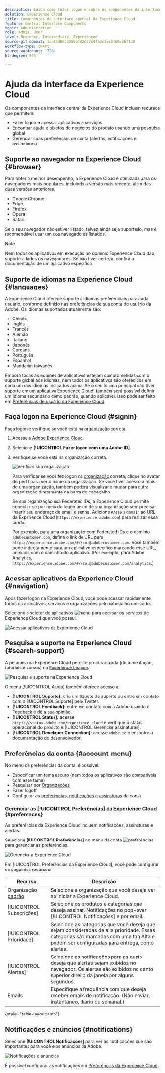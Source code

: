 ```yaml
---
description: Saiba como fazer logon e sobre os componentes da interface central na Experience Cloud. Saiba mais sobre pesquisa global, suas preferências de conta, como navegar na interface e obter ajuda.
solution: Experience Cloud
title: Componentes da interface central da Experience Cloud
feature: Central Interface Components
topic: Administration
role: Admin, User
level: Beginner, Intermediate, Experienced
source-git-commit: 1ca98d86c3559bf82c33c4fa3c7ec04bde26f1d8
workflow-type: tm+mt
source-wordcount: '728'
ht-degree: 96%

---
```


# Ajuda da interface da Experience Cloud

Os componentes da interface central da Experience Cloud incluem recursos que permitem:

* Fazer logon e acessar aplicativos e serviços
* Encontrar ajuda e objetos de negócios do produto usando uma pesquisa global
* Gerenciar suas preferências de conta (alertas, notificações e assinaturas)

## Suporte ao navegador na Experience Cloud {#browser}

Para obter o melhor desempenho, a Experience Cloud é otimizada para os navegadores mais populares, incluindo a versão mais recente, além das duas versões anteriores.

* Google Chrome
* Edge
* Firefox
* Opera
* Safari

Se o seu navegador não estiver listado, talvez ainda seja suportado, mas é recomendável usar um dos navegadores listados.

>[!NOTE]
>
>Nem todos os aplicativos em execução no domínio Experience Cloud dão suporte a todos os navegadores. Se não tiver certeza, confira a documentação de um aplicativo específico.

## Suporte de idiomas na Experience Cloud {#languages}

A Experience Cloud oferece suporte a idiomas preferenciais para cada usuário, conforme definido nas preferências de sua conta de usuário da Adobe. Os idiomas suportados atualmente são:

* Chinês
* Inglês
* Francês
* Alemão
* Italiano
* Japonês
* Coreano
* Português
* Espanhol
* Mandarim taiwanês

Embora todas as equipes de aplicativos estejam comprometidas com o suporte global aos idiomas, nem todos os aplicativos são oferecidos em cada um dos idiomas indicados acima. Se o seu idioma principal não tiver suporte em um aplicativo Experience Cloud, também será possível definir um idioma secundário como padrão, quando aplicável. Isso pode ser feito em [Preferências de usuário da Experience Cloud](https://experience.adobe.com/preferences).

## Faça logon na Experience Cloud {#signin}

Faça logon e verifique se você está na [organização](organizations.md) correta.

1. Acesse a [Adobe Experience Cloud](https://experience.adobe.com).
1. Selecione **[!UICONTROL Fazer logon com uma Adobe ID]**.
1. Verifique se você está na organização correta.

   ![Verificar sua organização](assets/organizations-menu.png)

   Para verificar se você fez logon na [organização](organizations.md) correta, clique no avatar do perfil para ver o nome da organização. Se você tiver acesso a mais de uma organização, também poderá visualizar e mudar para outra organização diretamente na barra do cabeçalho.

   Se sua organização usa Federated IDs, a Experience Cloud permite conectar-se por meio do logon único de sua organização sem precisar inserir seu endereço de email e senha. Adicione `#/sso:@domain` ao URL da Experience Cloud (`https://experience.adobe.com`) para realizar essa tarefa.

   Por exemplo, para uma organização com Federated IDs e o domínio `adobecustomer.com`, defina o link do URL para `https://experience.adobe.com/#/sso:@adobecustomer.com`. Você também pode ir diretamente para um aplicativo específico marcando esse URL, anexado com o caminho do aplicativo. (Por exemplo, para Adobe Analytics, `https://experience.adobe.com/#/sso:@adobecustomer.com/analytics`.)

## Acessar aplicativos da Experience Cloud {#navigation}

Após fazer logon na Experience Cloud, você pode acessar rapidamente todos os aplicativos, serviços e organizações pelo cabeçalho unificado.

Selecione o seletor de aplicativos ![menu](assets/menu-icon.png) para acessar os serviços de Experience Cloud que você possui.

![Acessar aplicativos da Experience Cloud](assets/platform-core-services.png)

## Pesquisa e suporte na Experience Cloud {#search-support}

A pesquisa na Experience Cloud permite procurar ajuda (documentação, tutoriais e cursos) na [Experience League](https://experienceleague.adobe.com/?lang=pt-BR#home).

![Pesquisa e suporte na Experience Cloud](assets/search-menu.png)

O menu [!UICONTROL Ajuda] também oferece acesso a:

* **[!UICONTROL Suporte]:** crie um tíquete de suporte ou entre em contato com o [!UICONTROL Suporte] pelo Twitter.
* **[!UICONTROL Feedback]:** entre em contato com a Adobe usando o Feedback e dê a sua opinião.
* **[!UICONTROL Status]:** acesse `https://status.adobe.com/experience_cloud` e verifique o status operacional do produto e [!UICONTROL Gerenciar assinaturas].
* **[!UICONTROL Developer Connection]:** acesse `adobe.io` e encontre a documentação do desenvolvedor.

## Preferências da conta {#account-menu}

No menu de preferências da conta, é possível:

* Especificar um tema escuro (nem todos os aplicativos são compatíveis com esse tema)
* Pesquisar por [Organizações](organizations.md)
* Fazer logoff
* Configurar as [preferências, notificações e assinaturas](#preferences) da conta

### Gerenciar as [!UICONTROL Preferências] da Experience Cloud {#preferences}

As preferências da Experience Cloud incluem notificações, assinaturas e alertas.

Selecione **[!UICONTROL Preferências]** no menu da conta ![preferências](assets/preferences-icon-sm.png) para gerenciar as preferências.

![Gerenciar a Experience Cloud](assets/preferences-page.png)

Em [!UICONTROL Preferências da Experience Cloud], você pode configurar os seguintes recursos:

| Recurso | Descrição |
|--- |--- |
| Organização [padrão](organizations.md) | Selecione a organização que você deseja ver ao iniciar a Experience Cloud. |
| [!UICONTROL Subscrições] | Selecione os produtos e categorias que deseja assinar. Notificações no pop-over [!UICONTROL Notificações] e por email. |
| [!UICONTROL Prioridade] | Selecione as categorias que você deseja que sejam consideradas de alta prioridade. Essas categorias são marcadas com uma tag Alta e podem ser configuradas para entrega, como alertas. |
| [!UICONTROL Alertas] | Selecione as notificações para as quais deseja que alertas sejam exibidos no navegador. Os alertas são exibidos no canto superior direito da janela por alguns segundos. |
| Emails | Especifique a frequência com que deseja receber emails de notificação. (Não enviar, instantâneo, diário ou semanal.) |

{style="table-layout:auto"}

## Notificações e anúncios {#notifications}

Selecione **[!UICONTROL Notificações]** para ver as notificações que são importantes para você e os anúncios da Adobe.

![Notificações e anúncios](assets/notifications-menu-small.png)

É possível configurar as notificações em [Preferências da Experience Cloud](#preferences).
